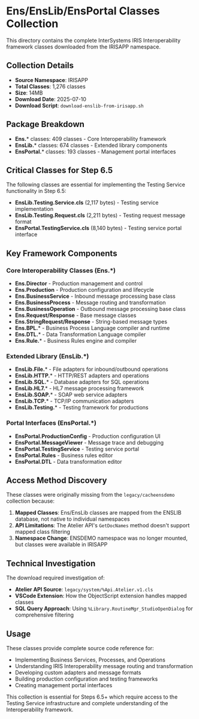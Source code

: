 # Ens/EnsLib/EnsPortal Classes Collection

This directory contains the complete InterSystems IRIS Interoperability framework classes downloaded from the IRISAPP namespace.

## Collection Details

- **Source Namespace**: IRISAPP
- **Total Classes**: 1,276 classes
- **Size**: 14MB
- **Download Date**: 2025-07-10
- **Download Script**: `download-enslib-from-irisapp.sh`

## Package Breakdown

- **Ens.*** classes: 409 classes - Core Interoperability framework
- **EnsLib.*** classes: 674 classes - Extended library components
- **EnsPortal.*** classes: 193 classes - Management portal interfaces

## Critical Classes for Step 6.5

The following classes are essential for implementing the Testing Service functionality in Step 6.5:

- **EnsLib.Testing.Service.cls** (2,117 bytes) - Testing service implementation
- **EnsLib.Testing.Request.cls** (2,211 bytes) - Testing request message format  
- **EnsPortal.TestingService.cls** (8,140 bytes) - Testing service portal interface

## Key Framework Components

### Core Interoperability Classes (Ens.*)
- **Ens.Director** - Production management and control
- **Ens.Production** - Production configuration and lifecycle
- **Ens.BusinessService** - Inbound message processing base class
- **Ens.BusinessProcess** - Message routing and transformation
- **Ens.BusinessOperation** - Outbound message processing base class
- **Ens.Request/Response** - Base message classes
- **Ens.StringRequest/Response** - String-based message types
- **Ens.BPL.*** - Business Process Language compiler and runtime
- **Ens.DTL.*** - Data Transformation Language compiler
- **Ens.Rule.*** - Business Rules engine and compiler

### Extended Library (EnsLib.*)
- **EnsLib.File.*** - File adapters for inbound/outbound operations
- **EnsLib.HTTP.*** - HTTP/REST adapters and operations
- **EnsLib.SQL.*** - Database adapters for SQL operations
- **EnsLib.HL7.*** - HL7 message processing framework
- **EnsLib.SOAP.*** - SOAP web service adapters
- **EnsLib.TCP.*** - TCP/IP communication adapters
- **EnsLib.Testing.*** - Testing framework for productions

### Portal Interfaces (EnsPortal.*)
- **EnsPortal.ProductionConfig** - Production configuration UI
- **EnsPortal.MessageViewer** - Message trace and debugging
- **EnsPortal.TestingService** - Testing service portal
- **EnsPortal.Rules** - Business rules editor
- **EnsPortal.DTL** - Data transformation editor

## Access Method Discovery

These classes were originally missing from the `legacy/cacheensdemo` collection because:

1. **Mapped Classes**: Ens/EnsLib classes are mapped from the ENSLIB database, not native to individual namespaces
2. **API Limitations**: The Atelier API's `GetDocNames` method doesn't support mapped class filtering
3. **Namespace Change**: ENSDEMO namespace was no longer mounted, but classes were available in IRISAPP

## Technical Investigation

The download required investigation of:

- **Atelier API Source**: `legacy/system/%Api.Atelier.v1.cls`
- **VSCode Extension**: How the ObjectScript extension handles mapped classes
- **SQL Query Approach**: Using `%Library.RoutineMgr_StudioOpenDialog` for comprehensive filtering

## Usage

These classes provide complete source code reference for:

- Implementing Business Services, Processes, and Operations
- Understanding IRIS Interoperability message routing and transformation
- Developing custom adapters and message formats  
- Building production configuration and testing frameworks
- Creating management portal interfaces

This collection is essential for Steps 6.5+ which require access to the Testing Service infrastructure and complete understanding of the Interoperability framework.